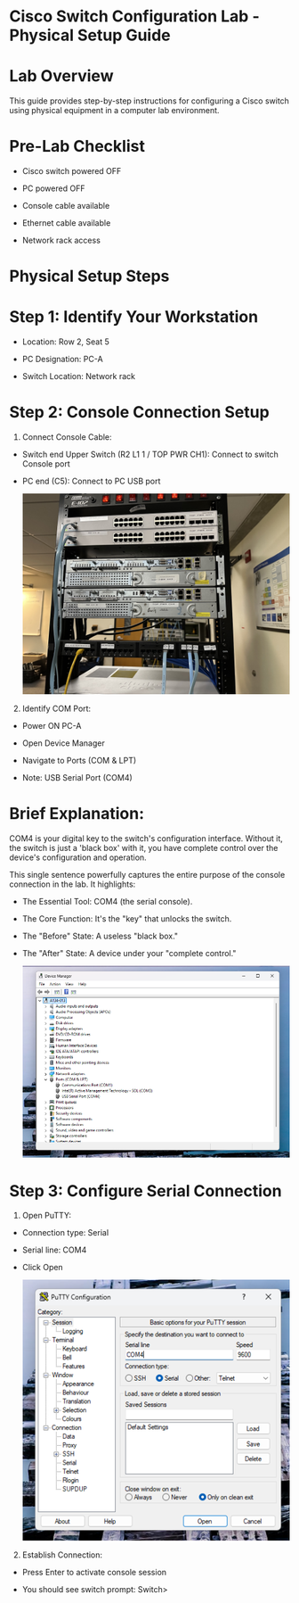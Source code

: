 # Cisco Switch Configuration Lab - Physical Setup Guide

# Lab Overview

This guide provides step-by-step instructions for configuring a Cisco switch using physical equipment in a computer lab environment.

# Pre-Lab Checklist

- Cisco switch powered OFF

- PC powered OFF

- Console cable available

- Ethernet cable available

- Network rack access

# Physical Setup Steps

# Step 1: Identify Your Workstation

- Location: Row 2, Seat 5

- PC Designation: PC-A

- Switch Location: Network rack

# Step 2: Console Connection Setup

1. Connect Console Cable:

- Switch end Upper Switch (R2 L1 1 / TOP PWR CH1): Connect to switch Console port

- PC end (C5): Connect to PC USB port 
  
  ![Console](https://github.com/VivianGoshashy/packet-tracer-basic-switch-config-physical-mode/blob/17bd5eb62dd0d11dd9d7d32691e82fa7222bf3b3/Image2/console.jpeg)


2. Identify COM Port:

- Power ON PC-A

- Open Device Manager

- Navigate to Ports (COM & LPT)

- Note: USB Serial Port (COM4)

# Brief Explanation:
COM4 is your digital key to the switch's configuration interface. Without it, the switch is just a 'black box' with it, you have complete control over the device's configuration and operation.

This single sentence powerfully captures the entire purpose of the console connection in the lab. It highlights:

- The Essential Tool: COM4 (the serial console).

- The Core Function: It's the "key" that unlocks the switch.

- The "Before" State: A useless "black box."

- The "After" State: A device under your "complete control."

  ![Port](https://github.com/VivianGoshashy/packet-tracer-basic-switch-config-physical-mode/blob/d1f5928b8d14210ce00ddeb5a94e0172bb368f78/Image2/port%20com4.png)

# Step 3: Configure Serial Connection

1. Open PuTTY:

- Connection type: Serial

- Serial line: COM4

- Click Open
  
  ![PuTTY](https://github.com/VivianGoshashy/packet-tracer-basic-switch-config-physical-mode/blob/36976773d8eb33af3324f3b541f8eea2f9f19fa7/Image2/putty%20serial%20com4.png)

2. Establish Connection:

- Press Enter to activate console session

- You should see switch prompt: Switch>




